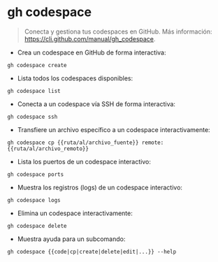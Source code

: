 # gh codespace

> Conecta y gestiona tus codespaces en GitHub.
> Más información: <https://cli.github.com/manual/gh_codespace>.

- Crea un codespace en GitHub de forma interactiva:

`gh codespace create`

- Lista todos los codespaces disponibles:

`gh codespace list`

- Conecta a un codespace vía SSH de forma interactiva:

`gh codespace ssh`

- Transfiere un archivo específico a un codespace interactivamente:

`gh codespace cp {{ruta/al/archivo_fuente}} remote:{{ruta/al/archivo_remoto}}`

- Lista los puertos de un codespace interactivo:

`gh codespace ports`

- Muestra los registros (logs) de un codespace interactivo:

`gh codespace logs`

- Elimina un codespace interactivamente:

`gh codespace delete`

- Muestra ayuda para un subcomando:

`gh codespace {{code|cp|create|delete|edit|...}} --help`
